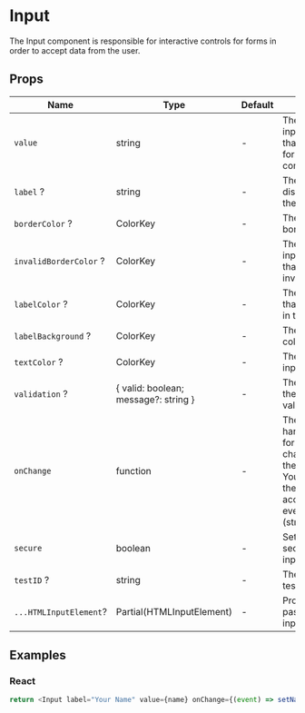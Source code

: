 # Input

The Input component is responsible for interactive controls for forms in order to accept data from the user.

## Props

| Name                   | Type                                 | Default | Description                                                                                                                                            |
| ---------------------- | ------------------------------------ | ------- | ------------------------------------------------------------------------------------------------------------------------------------------------------ |
| `value`                | string                               | -       | The value of the input element that is required for a controlled component.                                                                            |
| `label` ?              | string                               | -       | The text displayed above the input element.                                                                                                            |
| `borderColor` ?        | ColorKey                             | -       | The color of the border.                                                                                                                               |
| `invalidBorderColor` ? | ColorKey                             | -       | The color of the input element that contains an invalid value.                                                                                         |
| `labelColor` ?         | ColorKey                             | -       | The color of text that is displayed in the label.                                                                                                      |
| `labelBackground` ?    | ColorKey                             | -       | The background color of the label.                                                                                                                     |
| `textColor` ?          | ColorKey                             | -       | The color of the input element.                                                                                                                        |
| `validation` ?         | { valid: boolean; message?: string } | -       | The validation of the provided value.                                                                                                                  |
| `onChange`             | function                             | -       | The event handler property for processing change events on the input element. You can pull out the new value by accessing event.target.value (string). |
| `secure`               | boolean                              | -       | Setting input as a secure password input.                                                                                                              |
| `testID` ?             | string                               | -       | The unique E2E test handler.                                                                                                                           |
| `...HTMLInputElement`? | Partial(HTMLInputElement)            | -       | Props that will be passed to the input element.                                                                                                        |

## Examples

### React

```javascript
return <Input label="Your Name" value={name} onChange={(event) => setName(event.target.value)} />;
```
